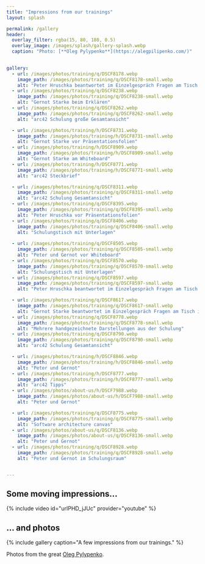 ```yaml
---
title: "Impressions from our trainings"
layout: splash

permalink: /gallery
header:
  overlay_filter: rgba(15, 80, 180, 0.5)
  overlay_image: /images/splash/gallery-splash.webp
  caption: "Photo: [**Oleg Pylypenko**](https://alegpilipenko.com/)"
  

gallery:
  - url: /images/photos/training/q/DSCF8178.webp
    image_path: /images/photos/training/q/DSCF8178-small.webp
    alt: "Peter Hruschka beantwortet im Einzelgespräch Fragen am Tisch in der Schulung"
  - url: /images/photos/training/q/DSCF8238.webp
    image_path: /images/photos/training/q/DSCF8238-small.webp
    alt: "Gernot Starke beim Erklären"
  - url: /images/photos/training/q/DSCF8262.webp
    image_path: /images/photos/training/q/DSCF8262-small.webp
    alt: "arc42 Schulung große Gesamtansicht"

  - url: /images/photos/training/h/DSCF8731.webp
    image_path: /images/photos/training/h/DSCF8731-small.webp
    alt: "Gernot Starke vor Präsentationsfolien"
  - url: /images/photos/training/h/DSCF8909.webp
    image_path: /images/photos/training/h/DSCF8909-small.webp
    alt: "Gernot Starke am Whiteboard"
  - url: /images/photos/training/h/DSCF8771.webp
    image_path: /images/photos/training/h/DSCF8771-small.webp
    alt: "arc42 Steckbrief"

  - url: /images/photos/training/q/DSCF8311.webp
    image_path: /images/photos/training/q/DSCF8311-small.webp
    alt: "arc42 Schulung Gesamtansicht"
  - url: /images/photos/training/q/DSCF8395.webp
    image_path: /images/photos/training/q/DSCF8395-small.webp
    alt: "Peter Hruschka vor Präsentationsfolien"
  - url: /images/photos/training/q/DSCF8406.webp
    image_path: /images/photos/training/q/DSCF8406-small.webp
    alt: "Schulungstisch mit Unterlagen"
 
  - url: /images/photos/training/q/DSCF8505.webp
    image_path: /images/photos/training/q/DSCF8505-small.webp
    alt: "Peter und Gernot vor Whiteboard"
  - url: /images/photos/training/q/DSCF8570.webp
    image_path: /images/photos/training/q/DSCF8570-small.webp
    alt: "Schulungstisch mit Unterlagen"
  - url: /images/photos/training/q/DSCF8597.webp
    image_path: /images/photos/training/q/DSCF8597-small.webp
    alt: "Peter Hruschka beantwortet im Einzelgespräch Fragen am Tisch in der Schulung"

  - url: /images/photos/training/q/DSCF8617.webp
    image_path: /images/photos/training/q/DSCF8617-small.webp
    alt: "Gernot Starke beantwortet im Einzelgespräch Fragen am Tisch in der Schulung"
  - url: /images/photos/training/q/DSCF8778.webp
    image_path: /images/photos/training/q/DSCF8778-small.webp
    alt: "Mehrere handgezeichnete Darstellungen aus der Schulung"
  - url: /images/photos/training/q/DSCF8790.webp
    image_path: /images/photos/training/q/DSCF8790-small.webp
    alt: "arc42 Schulung Gesamtansicht"

  - url: /images/photos/training/h/DSCF8846.webp
    image_path: /images/photos/training/h/DSCF8846-small.webp
    alt: "Peter und Gernot"
  - url: /images/photos/training/h/DSCF8777.webp
    image_path: /images/photos/training/h/DSCF8777-small.webp
    alt: "arc42 Tipps"
  - url: /images/photos/about-us/h/DSCF7988.webp
    image_path: /images/photos/about-us/h/DSCF7988-small.webp
    alt: "Peter und Gernot"

  - url: /images/photos/training/q/DSCF8775.webp
    image_path: /images/photos/training/q/DSCF8775-small.webp
    alt: "Software architecture canvas"
  - url: /images/photos/about-us/q/DSCF8136.webp
    image_path: /images/photos/about-us/q/DSCF8136-small.webp
    alt: "Peter und Gernot"
  - url: /images/photos/training/q/DSCF8928.webp
    image_path: /images/photos/training/q/DSCF8928-small.webp
    alt: "Peter und Gernot im Schulungsraum"


---
```


## Some moving impressions...

{% include video id="urIPHD_jJUc" provider="youtube" %}

## ... and photos

{% include gallery caption="A few impressions from our trainings." %}

Photos from the great [Oleg Pylypenko](https://alegpilipenko.com/).



 